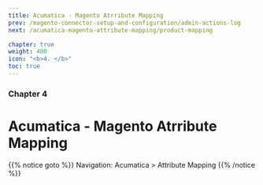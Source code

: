 ```yaml
---
title: Acumatica - Magento Atrribute Mapping
prev: /magento-connector-setup-and-configuration/admin-actions-log
next: /acumatica-magento-attribute-mapping/product-mapping

chapter: true
weight: 400
icon: "<b>4. </b>"
toc: true
---
```


### Chapter 4

# Acumatica - Magento Atrribute Mapping

{{% notice goto %}}
Navigation: Acumatica > Attribute Mapping
{{% /notice %}}
